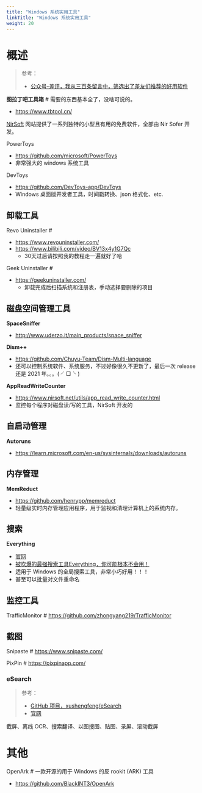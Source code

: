 ```yaml
---
title: "Windows 系统实用工具"
linkTitle: "Windows 系统实用工具"
weight: 20
---
```


# 概述

> 参考：
> 
> - [公众号-差评，我从三百条留言中，筛选出了差友们推荐的好用软件](https://mp.weixin.qq.com/s/FER8XiGizhNOwAXf7cQbRQ)

**图拉丁吧工具箱** # 需要的东西基本全了，没啥可说的。

- https://www.tbtool.cn/

[NirSoft](https://www.nirsoft.net/) 网站提供了一系列独特的小型且有用的免费软件，全部由 Nir Sofer 开发。

PowerToys

- https://github.com/microsoft/PowerToys
- 非常强大的 windows 系统工具

DevToys

- https://github.com/DevToys-app/DevToys
- Windows 桌面版开发者工具，时间戳转换、json 格式化、etc.

## 卸载工具

Revo Uninstaller # 

- https://www.revouninstaller.com/
- https://www.bilibili.com/video/BV13x4y1G7Qc
  - 30天过后请按照我的教程走一遍就好了哈

Geek Uninstaller # 

- https://geekuninstaller.com/
  - 卸载完成后扫描系统和注册表，手动选择要删除的项目

## 磁盘空间管理工具

**SpaceSniffer**

- http://www.uderzo.it/main_products/space_sniffer

**Dism++**

- https://github.com/Chuyu-Team/Dism-Multi-language
- 还可以控制系统软件、系统服务，不过好像很久不更新了，最后一次 release 还是 2021 年。。。( ╯□╰ )

**AppReadWriteCounter**

- https://www.nirsoft.net/utils/app_read_write_counter.html
- 监控每个程序对磁盘读/写的工具，NirSoft 开发的

## 自启动管理

**Autoruns**

- https://learn.microsoft.com/en-us/sysinternals/downloads/autoruns

## 内存管理

**MemReduct**

- https://github.com/henrypp/memreduct
- 轻量级实时内存管理应用程序，用于监视和清理计算机上的系统内存。

## 搜索

**Everything**

- [官网](https://www.voidtools.com/)
- [被吹爆的最强搜索工具Everything，你可能根本不会用！](https://www.bilibili.com/video/BV1Hw411W7vK)
- 适用于 Windows 的全局搜索工具，非常小巧好用！！！
- 甚至可以批量对文件重命名

## 监控工具

TrafficMonitor # https://github.com/zhongyang219/TrafficMonitor

## 截图

Snipaste # https://www.snipaste.com/

PixPin # https://pixpinapp.com/

### eSearch

> 参考：
> 
> - [GitHub 项目，xushengfeng/eSearch](https://github.com/xushengfeng/eSearch)
> - [官网](https://esearch-app.netlify.app/)

截屏、离线 OCR、搜索翻译、以图搜图、贴图、录屏、滚动截屏

# 其他

OpenArk # 一款开源的用于 Windows 的反 rookit (ARK) 工具

- https://github.com/BlackINT3/OpenArk

